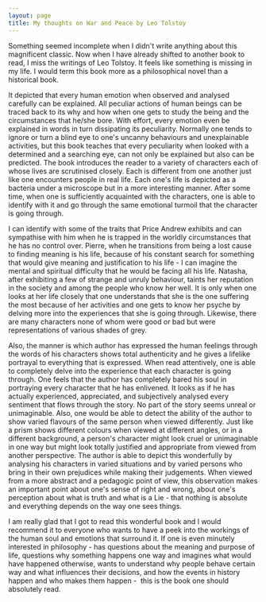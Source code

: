 ```yaml
---
layout: page
title: My thoughts on War and Peace by Leo Tolstoy
---
```


Something seemed incomplete when I didn't write anything about this magnificent classic. Now when I have already shifted to another book to read, I miss the writings of Leo Tolstoy. It feels like something is missing in my life. I would term this book more as a philosophical novel than a historical book. 

It depicted that every human emotion when observed and analysed carefully can be explained. All peculiar actions of human beings can be traced back to its why and how when one gets to study the being and the circumstances that he/she bore. With effort, every emotion even be explained in words in turn dissipating its peculiarity. Normally one tends to ignore or turn a blind eye to one's uncanny behaviours and unexplainable activities, but this book teaches that every peculiarity when looked with a determined and a searching eye, can not only be explained but also can be predicted. The book introduces the reader to a variety of characters each of whose lives are scrutinised closely. Each is different from one another just like one encounters people in real life. Each one's life is depicted as a bacteria under a microscope but in a more interesting manner. After some time, when one is sufficiently acquainted with the characters, one is able to identify with it and go through the same emotional turmoil that the character is going through.

I can identify with some of the traits that Price Andrew exhibits and can sympathise with him when he is trapped in the worldly circumstances that he has no control over. Pierre, when he transitions from being a lost cause to finding meaning is his life, because of his constant search for something that would give meaning and justification to his life - I can imagine the mental and spiritual difficulty that he would be facing all his life. Natasha, after exhibiting a few of strange and unruly behaviour, taints her reputation in the society and among the people who know her well. It is only when one looks at her life closely that one understands that she is the one suffering the most because of her activities and one gets to know her psyche by delving more into the experiences that she is going through. Likewise, there are many characters none of whom were good or bad but were representations of various shades of grey. 

Also, the manner is which author has expressed the human feelings through the words of his characters shows total authenticity and he gives a lifelike portrayal to everything that is expressed. When read attentively, one is able to completely delve into the experience that each character is going through. One feels that the author has completely bared his soul in portraying every character that he has enlivened. It looks as if he has actually experienced, appreciated, and subjectively analysed every sentiment that flows through the story. No part of the story seems unreal or unimaginable. Also, one would be able to detect the ability of the author to show varied flavours of the same person when viewed differently. Just like a prism shows different colours when viewed at different angles, or in a different background, a person's character might look cruel or unimaginable in one way but might look totally justified and appropriate from viewed from another perspective. The author is able to depict this wonderfully by analysing his characters in varied situations and by varied persons who bring in their own prejudices while making their judgements. When viewed from a more abstract and a pedagogic point of view, this observation makes an important point about one's sense of right and wrong, about one's perception about what is truth and what is a Lie - that nothing is absolute and everything depends on the way one sees things. 

I am really glad that I got to read this wonderful book and I would recommend it to everyone who wants to have a peek into the workings of the human soul and emotions that surround it. If one is even minutely interested in philosophy - has questions about the meaning and purpose of life, questions why something happens one way and imagines what would have happened otherwise, wants to understand why people behave certain way and what influences their decisions, and how the events in history happen and who makes them happen -  this is the book one should absolutely read.